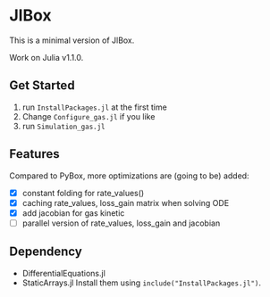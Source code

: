 # JlBox

This is a minimal version of JlBox.

Work on Julia v1.1.0.

## Get Started
1. run `InstallPackages.jl` at the first time
2. Change `Configure_gas.jl` if you like
3. run `Simulation_gas.jl`


## Features
Compared to PyBox, more optimizations are (going to be) added:
- [x] constant folding for rate_values()
- [x] caching rate_values, loss_gain matrix when solving ODE
- [x] add jacobian for gas kinetic
- [ ] parallel version of rate_values, loss_gain and jacobian

## Dependency
- DifferentialEquations.jl
- StaticArrays.jl
Install them using `include("InstallPackages.jl")`.

[PyBox]: https://github.com/loftytopping/PyBox